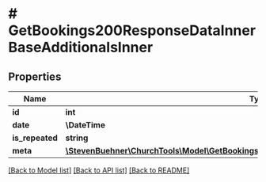 # # GetBookings200ResponseDataInnerBaseAdditionalsInner

## Properties

Name | Type | Description | Notes
------------ | ------------- | ------------- | -------------
**id** | **int** |  | [optional]
**date** | **\DateTime** |  | [optional]
**is_repeated** | **string** |  | [optional]
**meta** | [**\StevenBuehner\ChurchTools\Model\GetBookings200ResponseDataInnerBaseAdditionalsInnerMeta**](GetBookings200ResponseDataInnerBaseAdditionalsInnerMeta.md) |  | [optional]

[[Back to Model list]](../../README.md#models) [[Back to API list]](../../README.md#endpoints) [[Back to README]](../../README.md)
